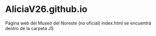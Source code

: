 # AliciaV26.github.io
Página web del Museo del Noreste (no oficial)
index.html se encuentrá dentro de la carpeta JS
